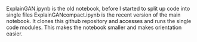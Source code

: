 ExplainGAN.ipynb is the old notebook, before I started to split up code into single files
ExplainGANcompact.ipynb is the recent version of the main notebook. It clones this github repository and accesses and runs the single code modules. This makes the notebook smaller and makes orientation easier. 
